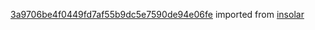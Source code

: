 [3a9706be4f0449fd7af55b9dc5e7590de94e06fe](https://github.com/insolar/insolar/commit/3a9706be4f0449fd7af55b9dc5e7590de94e06fe) imported from [insolar](https://github.com/insolar/insolar)

